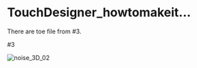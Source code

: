 # TouchDesigner_howtomakeit...

There are toe file from #3.


#3

![noise_3D_02](https://user-images.githubusercontent.com/50454382/125201946-497b4600-e2ac-11eb-9be8-4903b2e3dbae.png)
